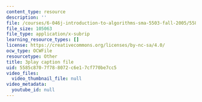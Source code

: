 ```yaml
---
content_type: resource
description: ''
file: /courses/6-046j-introduction-to-algorithms-sma-5503-fall-2005/5585c8707f788072c6e17cf770be7cc5_kBwUoWpeH_Q.srt
file_size: 105063
file_type: application/x-subrip
learning_resource_types: []
license: https://creativecommons.org/licenses/by-nc-sa/4.0/
ocw_type: OCWFile
resourcetype: Other
title: 3play caption file
uid: 5585c870-7f78-8072-c6e1-7cf770be7cc5
video_files:
  video_thumbnail_file: null
video_metadata:
  youtube_id: null
---
```

